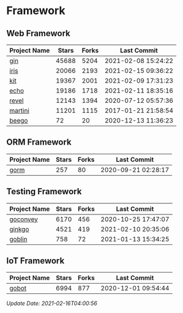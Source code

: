 # Framework

## Web Framework
| Project Name | Stars | Forks | Last Commit |
| ------------ | ----- | ----- | ----------- |
| [gin](https://github.com/gin-gonic/gin) | 45688 | 5204 | 2021-02-08 15:24:22 |
| [iris](https://github.com/kataras/iris) | 20066 | 2193 | 2021-02-15 09:36:22 |
| [kit](https://github.com/go-kit/kit) | 19367 | 2001 | 2021-02-09 17:31:23 |
| [echo](https://github.com/labstack/echo) | 19186 | 1718 | 2021-02-11 18:35:16 |
| [revel](https://github.com/revel/revel) | 12143 | 1394 | 2020-07-12 05:57:36 |
| [martini](https://github.com/go-martini/martini) | 11201 | 1115 | 2017-01-21 21:58:54 |
| [beego](https://github.com/astaxie/beego) | 72 | 20 | 2020-12-13 11:36:23 |

## ORM Framework
| Project Name | Stars | Forks | Last Commit |
| ------------ | ----- | ----- | ----------- |
| [gorm](https://github.com/jinzhu/gorm) | 257 | 80 | 2020-09-21 02:28:17 |

## Testing Framework
| Project Name | Stars | Forks | Last Commit |
| ------------ | ----- | ----- | ----------- |
| [goconvey](https://github.com/smartystreets/goconvey) | 6170 | 456 | 2020-10-25 17:47:07 |
| [ginkgo](https://github.com/onsi/ginkgo) | 4521 | 419 | 2021-02-10 20:35:06 |
| [goblin](https://github.com/franela/goblin) | 758 | 72 | 2021-01-13 15:34:25 |

## IoT Framework
| Project Name | Stars | Forks | Last Commit |
| ------------ | ----- | ----- | ----------- |
| [gobot](https://github.com/hybridgroup/gobot) | 6994 | 877 | 2020-12-01 09:54:44 |

*Update Date: 2021-02-16T04:00:56*